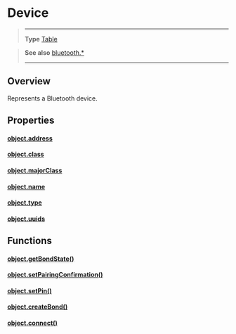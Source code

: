 # Device

> --------------------- ------------------------------------------------------------------------------------------
> __Type__              [Table](https://docs.coronalabs.com/api/type/Table.html)


> __See also__          [bluetooth.*](/plugin/bluetooth/)
> --------------------- ------------------------------------------------------------------------------------------

## Overview

Represents a Bluetooth device.

## Properties

#### [object.address](/plugin/bluetooth/type/Device/address)

#### [object.class](/plugin/bluetooth/type/Device/class)

#### [object.majorClass](/plugin/bluetooth/type/Device/majorClass)

#### [object.name](/plugin/bluetooth/type/Device/name)

#### [object.type](/plugin/bluetooth/type/Device/type)

#### [object.uuids](/plugin/bluetooth/type/Device/uuids)

## Functions

#### [object.getBondState()](/plugin/bluetooth/type/Device/getBondState)

#### [object.setPairingConfirmation()](/plugin/bluetooth/type/Device/setPairingConfirmation)

#### [object.setPin()](/plugin/bluetooth/type/Device/setPin)

#### [object.createBond()](/plugin/bluetooth/type/Device/createBond)

#### [object.connect()](/plugin/bluetooth/type/Device/connect)
